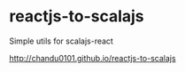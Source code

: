 reactjs-to-scalajs
==================

Simple utils for scalajs-react

http://chandu0101.github.io/reactjs-to-scalajs